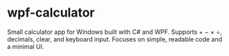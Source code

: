 # wpf-calculator
Small calculator app for Windows built with C# and WPF. Supports + − × ÷, decimals, clear, and keyboard input. Focuses on simple, readable code and a minimal UI.